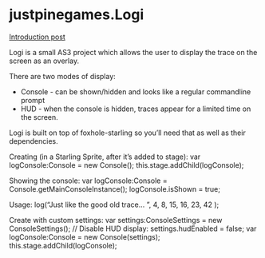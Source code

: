 justpinegames.Logi
====================

[Introduction post](http://justpinegames.com/blog/2012/08/introducing-logi/)

Logi is a small AS3 project which allows the user to display the trace on the screen as an overlay.

There are two modes of display:
* Console - can be shown/hidden and looks like a regular commandline prompt
* HUD - when the console is hidden, traces appear for a limited time on the screen.

Logi is built on top of foxhole-starling so you’ll need that as well as their dependencies.

Creating (in a Starling Sprite, after it’s added to stage):
    var logConsole:Console = new Console();
    this.stage.addChild(logConsole);

Showing the console:
    var logConsole:Console = Console.getMainConsoleInstance();
    logConsole.isShown = true;

Usage:
    log(“Just like the good old trace... ”, 4, 8, 15, 16, 23, 42 );
    
Create with custom settings:
    var settings:ConsoleSettings = new ConsoleSettings();
    // Disable HUD display:
    settings.hudEnabled = false;
    var logConsole:Console = new Console(settings);
    this.stage.addChild(logConsole);
